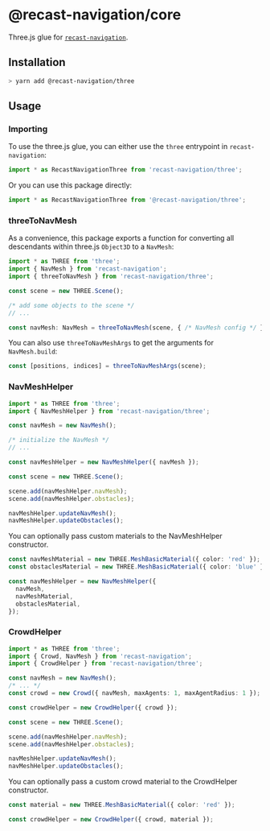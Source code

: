 # @recast-navigation/core

Three.js glue for [`recast-navigation`](https://github.com/isaac-mason/recast-navigation-js/tree/main/packages/recast-navigation).

## Installation

```bash
> yarn add @recast-navigation/three
```

## Usage

### Importing

To use the three.js glue, you can either use the `three` entrypoint in `recast-navigation`:

```ts
import * as RecastNavigationThree from 'recast-navigation/three';
```

Or you can use this package directly:

```ts
import * as RecastNavigationThree from '@recast-navigation/three';
```

### threeToNavMesh

As a convenience, this package exports a function for converting all descendants within three.js `Object3D` to a `NavMesh`:

```ts
import * as THREE from 'three';
import { NavMesh } from 'recast-navigation';
import { threeToNavMesh } from 'recast-navigation/three';

const scene = new THREE.Scene();

/* add some objects to the scene */
// ...

const navMesh: NavMesh = threeToNavMesh(scene, { /* NavMesh config */ }});
```

You can also use `threeToNavMeshArgs` to get the arguments for `NavMesh.build`:

```ts
const [positions, indices] = threeToNavMeshArgs(scene);
```

### NavMeshHelper

```ts
import * as THREE from 'three';
import { NavMeshHelper } from 'recast-navigation/three';

const navMesh = new NavMesh();

/* initialize the NavMesh */
// ...

const navMeshHelper = new NavMeshHelper({ navMesh });

const scene = new THREE.Scene();

scene.add(navMeshHelper.navMesh);
scene.add(navMeshHelper.obstacles);

navMeshHelper.updateNavMesh();
navMeshHelper.updateObstacles();
```

You can optionally pass custom materials to the NavMeshHelper constructor.

```ts
const navMeshMaterial = new THREE.MeshBasicMaterial({ color: 'red' });
const obstaclesMaterial = new THREE.MeshBasicMaterial({ color: 'blue' });

const navMeshHelper = new NavMeshHelper({
  navMesh,
  navMeshMaterial,
  obstaclesMaterial,
});
```

### CrowdHelper

```ts
import * as THREE from 'three';
import { Crowd, NavMesh } from 'recast-navigation';
import { CrowdHelper } from 'recast-navigation/three';

const navMesh = new NavMesh();
/* ... */
const crowd = new Crowd({ navMesh, maxAgents: 1, maxAgentRadius: 1 });

const crowdHelper = new CrowdHelper({ crowd });

const scene = new THREE.Scene();

scene.add(navMeshHelper.navMesh);
scene.add(navMeshHelper.obstacles);

navMeshHelper.updateNavMesh();
navMeshHelper.updateObstacles();
```

You can optionally pass a custom crowd material to the CrowdHelper constructor.

```ts
const material = new THREE.MeshBasicMaterial({ color: 'red' });

const crowdHelper = new CrowdHelper({ crowd, material });
```
